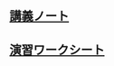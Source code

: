 ## [講義ノート](array_list2dim.md)

## [演習ワークシート](http://colab.research.google.com/github/ueharaLab/python9_list2dmi/blob/main/array_list2dim.ipynb)